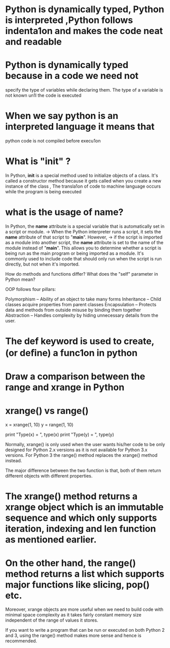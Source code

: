 # Python is dynamically typed, Python is interpreted ,Python follows indenta1on and makes the code neat and readable

# Python is dynamically typed because in a code we need not

specify the type of variables while declaring them. The type of a
variable is not known un1l the code is executed

# When we say python is an interpreted language it means that

python code is not compiled before execu1on

# What is "**init**" ?

In Python, **init** is a special method used to initialize objects of a class. It's called a constructor method because it gets called when you create a new instance of the class , The transla1on of code to machine
language occurs while the program is being executed

# what is the usage of **name**?

In Python, the **name** attribute is a special variable that is automatically set in a script or module.
-> When the Python interpreter runs a script, it sets the **name** attribute of that script to "**main**". However,
-> if the script is imported as a module into another script, the **name** attribute is set to the name of the module
instead of "**main**".
This allows you to determine whether a script is being run as the main program or being imported as a module. It's commonly used to include code that should only run when the script is run directly, but not when it's imported.

How do methods and functions differ?
What does the "self" parameter in Python mean?

OOP follows four pillars:

Polymorphism – Ability of an object to take many forms
Inheritance – Child classes acquire properties from parent classes
Encapsulation – Protects data and methods from outside misuse by binding them together
Abstraction – Handles complexity by hiding unnecessary details from the user.

# The def keyword is used to create, (or deﬁne) a func1on in python

# Draw a comparison between the range and xrange in Python

# xrange() vs range()

x = xrange(1, 10)
y = range(1, 10)

print "Type(x) = ", type(x)
print "Type(y) = ", type(y)

Normally, xrange() is only used when the user wants his/her code to be only designed for Python 2.x versions as it is not available for Python 3.x versions. For Python 3 the range() method replaces the xrange() method instead.

The major difference between the two function is that, both of them return different objects with different properties.

# The xrange() method returns a xrange object which is an immutable sequence and which only supports iteration, indexing and len function as mentioned earlier.

# On the other hand, the range() method returns a list which supports major functions like slicing, pop() etc.

Moreover, xrange objects are more useful when we need to build code with minimal space complexity as it takes fairly constant memory size independent of the range of values it stores.

If you want to write a program that can be run or executed on both Python 2 and 3, using the range() method makes more sense and hence is recommended.
